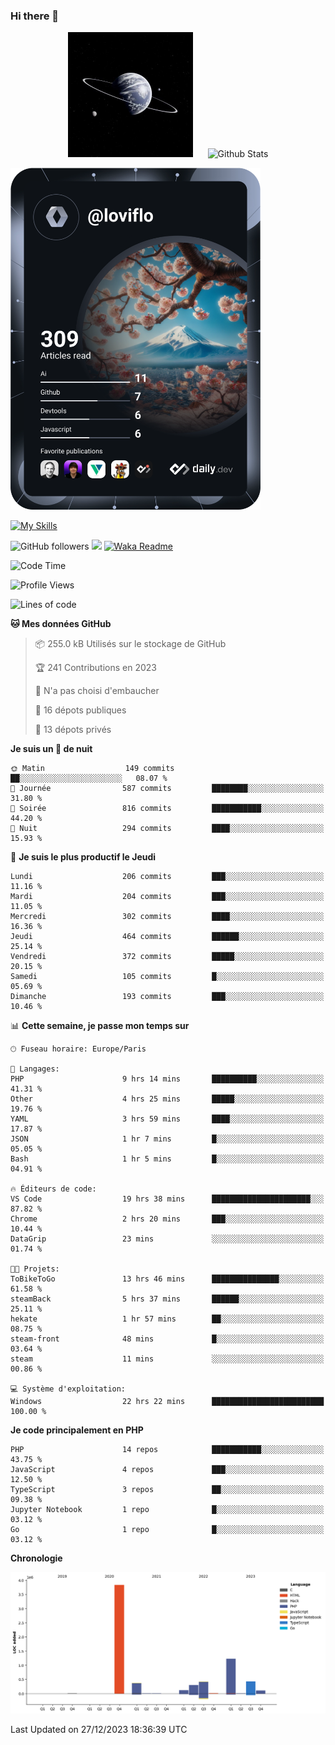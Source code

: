 ### Hi there 👋

<p align="center">
  <img src="https://github.com/Loviflo/Loviflo/blob/main/img/portrait.jpg" alt="Loviflo" height="200" style="margin-right: 20px"/>
  <img src="https://github-readme-stats.vercel.app/api?username=Loviflo&show_icons=true&theme=graywhite" alt="Github Stats" />
</p>

<a href="https://app.daily.dev/loviflo"><img src="https://github.com/loviflo/loviflo/blob/main/devcard.svg" width="400" alt="Loviflo's Dev Card"/></a>


[![My Skills](https://skillicons.dev/icons?i=php,laravel,symfony,mysql,js,ts,html,css,sass,angular,docker,webpack,vscode,figma,git,github,gitlab)](https://skillicons.dev)


![GitHub followers](https://img.shields.io/github/followers/Loviflo?label=Follow&style=social)
![](https://visitor-badge.glitch.me/badge?page_id=Loviflo.Loviflo)
[![Waka Readme](https://github.com/Loviflo/Loviflo/actions/workflows/update-stats.yml/badge.svg)](https://github.com/Loviflo/Loviflo/actions/workflows/update-stats.yml)

<!--START_SECTION:waka-->
![Code Time](http://img.shields.io/badge/Code%20Time-1%2C753%20hrs%2011%20mins-blue)

![Profile Views](http://img.shields.io/badge/Vues%20du%20profil-0-blue)

![Lines of code](https://img.shields.io/badge/Depuis%20Hello%20World%2C%20j%27ai%20%C3%A9crit-6.8%20million%20Lignes%20de%20code-blue)

**🐱 Mes données GitHub** 

> 📦 255.0 kB Utilisés sur le stockage de GitHub 
 > 
> 🏆 241 Contributions en 2023
 > 
> 🚫 N'a pas choisi d'embaucher
 > 
> 📜 16 dépots publiques 
 > 
> 🔑 13 dépots privés 
 > 
**Je suis un 🦉 de nuit** 

```text
🌞 Matin                  149 commits         ██░░░░░░░░░░░░░░░░░░░░░░░   08.07 % 
🌆 Journée                587 commits         ████████░░░░░░░░░░░░░░░░░   31.80 % 
🌃 Soirée                 816 commits         ███████████░░░░░░░░░░░░░░   44.20 % 
🌙 Nuit                   294 commits         ████░░░░░░░░░░░░░░░░░░░░░   15.93 % 
```
📅 **Je suis le plus productif le Jeudi** 

```text
Lundi                    206 commits         ███░░░░░░░░░░░░░░░░░░░░░░   11.16 % 
Mardi                    204 commits         ███░░░░░░░░░░░░░░░░░░░░░░   11.05 % 
Mercredi                 302 commits         ████░░░░░░░░░░░░░░░░░░░░░   16.36 % 
Jeudi                    464 commits         ██████░░░░░░░░░░░░░░░░░░░   25.14 % 
Vendredi                 372 commits         █████░░░░░░░░░░░░░░░░░░░░   20.15 % 
Samedi                   105 commits         █░░░░░░░░░░░░░░░░░░░░░░░░   05.69 % 
Dimanche                 193 commits         ███░░░░░░░░░░░░░░░░░░░░░░   10.46 % 
```


📊 **Cette semaine, je passe mon temps sur** 

```text
🕑︎ Fuseau horaire: Europe/Paris

💬 Langages: 
PHP                      9 hrs 14 mins       ██████████░░░░░░░░░░░░░░░   41.31 % 
Other                    4 hrs 25 mins       █████░░░░░░░░░░░░░░░░░░░░   19.76 % 
YAML                     3 hrs 59 mins       ████░░░░░░░░░░░░░░░░░░░░░   17.87 % 
JSON                     1 hr 7 mins         █░░░░░░░░░░░░░░░░░░░░░░░░   05.05 % 
Bash                     1 hr 5 mins         █░░░░░░░░░░░░░░░░░░░░░░░░   04.91 % 

🔥 Éditeurs de code: 
VS Code                  19 hrs 38 mins      ██████████████████████░░░   87.82 % 
Chrome                   2 hrs 20 mins       ███░░░░░░░░░░░░░░░░░░░░░░   10.44 % 
DataGrip                 23 mins             ░░░░░░░░░░░░░░░░░░░░░░░░░   01.74 % 

🐱‍💻 Projets: 
ToBikeToGo               13 hrs 46 mins      ███████████████░░░░░░░░░░   61.58 % 
steamBack                5 hrs 37 mins       ██████░░░░░░░░░░░░░░░░░░░   25.11 % 
hekate                   1 hr 57 mins        ██░░░░░░░░░░░░░░░░░░░░░░░   08.75 % 
steam-front              48 mins             █░░░░░░░░░░░░░░░░░░░░░░░░   03.64 % 
steam                    11 mins             ░░░░░░░░░░░░░░░░░░░░░░░░░   00.86 % 

💻 Système d'exploitation: 
Windows                  22 hrs 22 mins      █████████████████████████   100.00 % 
```

**Je code principalement en PHP** 

```text
PHP                      14 repos            ███████████░░░░░░░░░░░░░░   43.75 % 
JavaScript               4 repos             ███░░░░░░░░░░░░░░░░░░░░░░   12.50 % 
TypeScript               3 repos             ██░░░░░░░░░░░░░░░░░░░░░░░   09.38 % 
Jupyter Notebook         1 repo              █░░░░░░░░░░░░░░░░░░░░░░░░   03.12 % 
Go                       1 repo              █░░░░░░░░░░░░░░░░░░░░░░░░   03.12 % 
```



**Chronologie**

![Lines of Code chart](https://raw.githubusercontent.com/Loviflo/Loviflo/main/assets/bar_graph.png)


 Last Updated on 27/12/2023 18:36:39 UTC
<!--END_SECTION:waka-->
